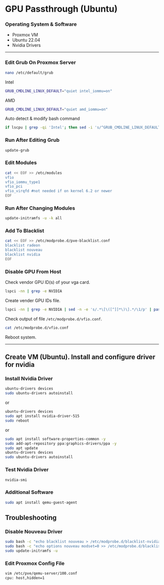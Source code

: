 # GPU Passthrough (Ubuntu)

### Operating System & Software
- Proxmox VM
- Ubuntu 22.04
- Nvidia Drivers

---

### Edit Grub On Proxmox Server
```bash
nano /etc/default/grub
```
Intel
```bash
GRUB_CMDLINE_LINUX_DEFAULT="quiet intel_iommu=on"
```
AMD
```bash
GRUB_CMDLINE_LINUX_DEFAULT="quiet amd_iommu=on"
```
Auto detect & modify bash command
```bash
if lscpu | grep -qi 'Intel'; then sed -i 's/^GRUB_CMDLINE_LINUX_DEFAULT=.*/GRUB_CMDLINE_LINUX_DEFAULT="quiet intel_iommu=on"/' /etc/default/grub; elif lscpu | grep -qi 'AMD'; then sed -i 's/^GRUB_CMDLINE_LINUX_DEFAULT=.*/GRUB_CMDLINE_LINUX_DEFAULT="quiet amd_iommu=on"/' /etc/default/grub; else echo "Unknown CPU vendor"; fi
```

### Run After Editing Grub
```bash
update-grub
```

### Edit Modules
```bash
cat << EOF >> /etc/modules
vfio
vfio_iommu_type1
vfio_pci
vfio_virqfd #not needed if on kernel 6.2 or newer
EOF
```
### Run After Changing Modules
```bash
update-initramfs -u -k all
```

### Add To Blacklist
```bash
cat << EOF >> /etc/modprobe.d/pve-blacklist.conf
blacklist radeon
blacklist nouveau
blacklist nvidia
EOF
```

### Disable GPU From Host
Check vendor GPU ID(s) of your vga card.
```bash
lspci -nn | grep -e NVIDIA
```
Create vender GPU IDs file.
```bash
lspci -nn | grep -e NVIDIA | sed -n -e 's/.*\[\([^]]*\)\].*/\1/p' | paste -s -d, | sed 's/.*/options vfio-pci ids=& disable_vga=1/' > /etc/modprobe.d/vfio.conf
```
Check output of file ```/etc/modprobe.d/vfio.conf```.
```bash
cat /etc/modprobe.d/vfio.conf
```
Reboot system.

---

## Create VM (Ubuntu). Install and configure driver for nvidia

### Install Nvidia Driver
```bash
ubuntu-drivers devices
sudo ubuntu-drivers autoinstall
```
or
```bash
ubuntu-drivers devices
sudo apt install nvidia-driver-515
sudo reboot
```
or
```bash
sudo apt install software-properties-common -y
sudo add-apt-repository ppa:graphics-drivers/ppa -y
sudo apt update
ubuntu-drivers devices
sudo ubuntu-drivers autoinstall
```

### Test Nvidia Driver
```bash
nvidia-smi
```

### Additional Software
```bash
sudo apt install qemu-guest-agent
```

## Troubleshooting

### Disable Nouveau Driver
```bash
sudo bash -c "echo blacklist nouveau > /etc/modprobe.d/blacklist-nvidia-nouveau.conf"
sudo bash -c "echo options nouveau modset=0 >> /etc/modprobe.d/blacklist-nvidia-nouveau.conf"
sudo update-initramfs -u
```
### Edit Proxmox Config File
```bash
vim /etc/pve/qemu-server/100.conf
cpu: host,hidden=1
```
